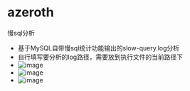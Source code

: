# azeroth

慢sql分析

- 基于MySQL自带慢sql统计功能输出的slow-query.log分析
- 自行填写要分析的log路径，需要放到执行文件的当前路径下
- ![image](https://user-images.githubusercontent.com/39265179/179751527-8b7da438-e545-4c18-8e66-4bc191114f3e.png)
- ![image](https://user-images.githubusercontent.com/39265179/179751555-1901ec7a-cd3e-4ca5-b0db-9330e45d6d84.png)
- ![image](https://user-images.githubusercontent.com/39265179/179751588-6ee58935-8a4d-4a8a-b844-92e0564da5e4.png)
